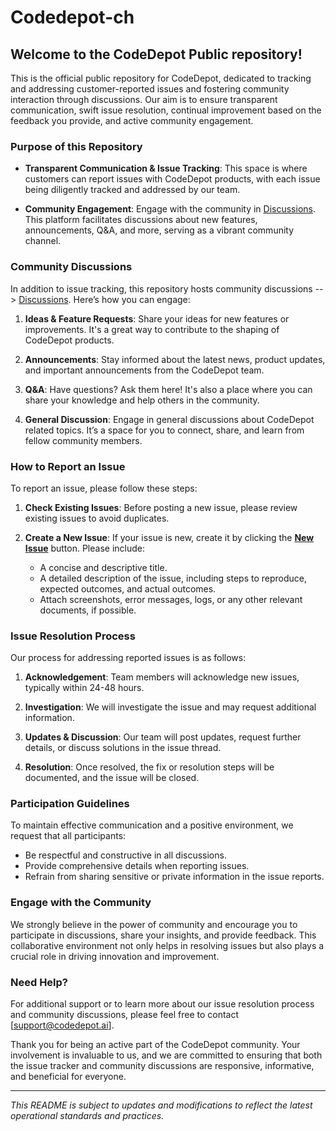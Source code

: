 # Codedepot-ch 

## Welcome to the CodeDepot Public repository!

This is the official public repository for CodeDepot, dedicated to tracking and addressing customer-reported issues and fostering community interaction through discussions. Our aim is to ensure transparent communication, swift issue resolution, continual improvement based on the feedback you provide, and active community engagement.

### Purpose of this Repository

- **Transparent Communication & Issue Tracking**: This space is where customers can report issues with CodeDepot products, with each issue being diligently tracked and addressed by our team.

- **Community Engagement**: Engage with the community in [Discussions](https://github.com/codedepot-ch/codedepot-ch/discussions). This platform facilitates discussions about new features, announcements, Q&A, and more, serving as a vibrant community channel.

### Community Discussions

In addition to issue tracking, this repository hosts community discussions --> [Discussions](https://github.com/codedepot-ch/codedepot-ch/discussions). Here’s how you can engage:

1. **Ideas & Feature Requests**: Share your ideas for new features or improvements. It's a great way to contribute to the shaping of CodeDepot products.

2. **Announcements**: Stay informed about the latest news, product updates, and important announcements from the CodeDepot team.

3. **Q&A**: Have questions? Ask them here! It's also a place where you can share your knowledge and help others in the community.

4. **General Discussion**: Engage in general discussions about CodeDepot related topics. It’s a space for you to connect, share, and learn from fellow community members.

### How to Report an Issue

To report an issue, please follow these steps:

1. **Check Existing Issues**: Before posting a new issue, please review existing issues to avoid duplicates.
   
2. **Create a New Issue**: If your issue is new, create it by clicking the **[New Issue](https://github.com/codedepot-ch/codedepot-ch/issues/new)** button. Please include:
   - A concise and descriptive title.
   - A detailed description of the issue, including steps to reproduce, expected outcomes, and actual outcomes.
   - Attach screenshots, error messages, logs, or any other relevant documents, if possible.

### Issue Resolution Process

Our process for addressing reported issues is as follows:

1. **Acknowledgement**: Team members will acknowledge new issues, typically within 24-48 hours.
   
2. **Investigation**: We will investigate the issue and may request additional information.
   
3. **Updates & Discussion**: Our team will post updates, request further details, or discuss solutions in the issue thread.
   
4. **Resolution**: Once resolved, the fix or resolution steps will be documented, and the issue will be closed.

### Participation Guidelines

To maintain effective communication and a positive environment, we request that all participants:

- Be respectful and constructive in all discussions.
- Provide comprehensive details when reporting issues.
- Refrain from sharing sensitive or private information in the issue reports.

### Engage with the Community

We strongly believe in the power of community and encourage you to participate in discussions, share your insights, and provide feedback. This collaborative environment not only helps in resolving issues but also plays a crucial role in driving innovation and improvement.

### Need Help?

For additional support or to learn more about our issue resolution process and community discussions, please feel free to contact [support@codedepot.ai].

Thank you for being an active part of the CodeDepot community. Your involvement is invaluable to us, and we are committed to ensuring that both the issue tracker and community discussions are responsive, informative, and beneficial for everyone.


---

_This README is subject to updates and modifications to reflect the latest operational standards and practices._

